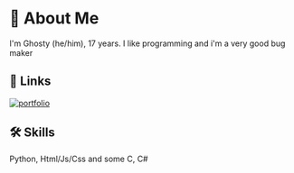 
# 🚀 About Me

I'm Ghosty (he/him), 17 years. I like programming and i'm a very good bug maker


## 🔗 Links
[![portfolio](https://img.shields.io/badge/my_portfolio-000?style=for-the-badge&logo=ko-fi&logoColor=white)](https://ghosty-dev.github.io/ghosty-dev/)


## 🛠 Skills
Python, Html/Js/Css and some C, C#
